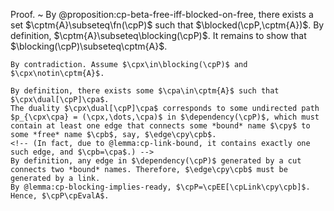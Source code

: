 Proof.
  ~ By @proposition:cp-beta-free-iff-blocked-on-free, there exists a set $\cptm{A}\subseteq\fn(\cpP)$ such that $\blocked(\cpP,\cptm{A})$.
    By definition, $\cptm{A}\subseteq\blocking(\cpP)$.
    It remains to show that $\blocking(\cpP)\subseteq\cptm{A}$.

    By contradiction. Assume $\cpx\in\blocking(\cpP)$ and $\cpx\notin\cptm{A}$.

    By definition, there exists some $\cpa\in\cptm{A}$ such that $\cpx\dual[\cpP]\cpa$.
    The duality $\cpx\dual[\cpP]\cpa$ corresponds to some undirected path $p_{\cpx\cpa} = (\cpx,\dots,\cpa)$ in $\dependency(\cpP)$, which must contain at least one edge that connects some *bound* name $\cpy$ to some *free* name $\cpb$, say, $\edge\cpy\cpb$.
    <!-- (In fact, due to @lemma:cp-link-bound, it contains exactly one such edge, and $\cpb=\cpa$.) -->
    By definition, any edge in $\dependency(\cpP)$ generated by a cut connects two *bound* names. Therefore, $\edge\cpy\cpb$ must be generated by a link.
    By @lemma:cp-blocking-implies-ready, $\cpP=\cpEE[\cpLink\cpy\cpb]$.
    Hence, $\cpP\cpEvalA$.
